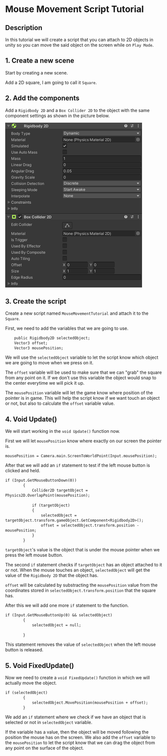 # Mouse Movement Script Tutorial

## Description

In this tutorial we will create a script that you can attach to 2D objects in unity so you can move the said object on the screen while on `Play Mode`.

## 1. Create a new scene

Start by creating a new scene.

Add a 2D square, I am going to call it `Square`.

## 2. Add the components

Add a `Rigidbody 2D` and a `Box Collider 2D` to the object with the same component settings as shown in the picture below. 

![Rigidbody 2D and Box Collider 2D settings](https://raw.githubusercontent.com/georgesocol/ProgrammingLearningJournal/main/Pic1.png "Rigidbody 2D and Box Collider 2D settings")

## 3. Create the script

Create a new script named `MouseMovementTutorial` and attach it to the `Square`.

First, we need to add the variables that we are going to use.

```
    public Rigidbody2D selectedObject;
    Vector3 offset;
    Vector3 mousePosition;
```

We will use the `selectedObject` variable to let the script know which object we are going to move when we press on it.

The `offset` variable will be used to make sure that we can "grab" the square from any point on it. If we don't use this variable the object would snap to the center everytime
we will pick it up.

The `mousePosition` variable will let the game know where position of the pointer is in game. This will help the script know if we want touch an object or not, but also to
calculate the `offset` variable value.

## 4. Void Update()

We will start working in the `void Update()` function now.

First we will let `mousePosition` know where exactly on our screen the pointer is.

```
mousePosition = Camera.main.ScreenToWorldPoint(Input.mousePosition);
```


After that we will add an `if` statement to test if the left mouse button is clicked and held.

```
if (Input.GetMouseButtonDown(0))
        {
            Collider2D targetObject = Physics2D.OverlapPoint(mousePosition);

            if (targetObject)
            {
                selectedObject = targetObject.transform.gameObject.GetComponent<Rigidbody2D>();
                offset = selectedObject.transform.position - mousePosition;
            }
        }
```

`targetObject`'s value is the object that is under the mouse pointer when we press the left mouse button.

The second `if` statement checks if `targetObject` has an object attached to it or not. When the mouse touches an object, `selectedObject` will get the value of the
`Rigidbody 2D` that the object has.

`offset` will be calculated by substracting the `mousePosition` value from the coordinates stored in `selectedObject.transform.position` that the square has.



After this we will add one more `if` statement to the function.
```
if (Input.GetMouseButtonUp(0) && selectedObject)
        {
            selectedObject = null;

        }
```

This statement removes the value of `selectedObject` when the left mouse button is released.

## 5. Void FixedUpdate()

Now we need to create a `void FixedUpdate()` function in which we will actually move the object.
```
if (selectedObject)
        {
            selectedObject.MovePosition(mousePosition + offset);
        }
```

We add an `if` statement where we check if we have an object that is selected or not in `selectedObject` variable.

If the variable has a value, then the object will be moved following the position the mouse has on the screen. We also add the `offset` variable to the `mousePosition` to let the script know that we can drag the object from any point on the surface of the object.


